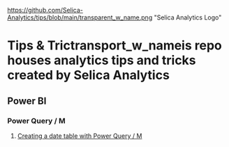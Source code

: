 https://github.com/Selica-Analytics/tips/blob/main/transparent_w_name.png "Selica Analytics Logo"

# Tips & Trictransport_w_nameis repo houses analytics tips and tricks created by Selica Analytics

## Power BI

### Power Query / M
1. [Creating a date table with Power Query / M](https://github.com/Selica-Analytics/[tips/blob/main/power_bi/power_query_date_t]able.pbix)
